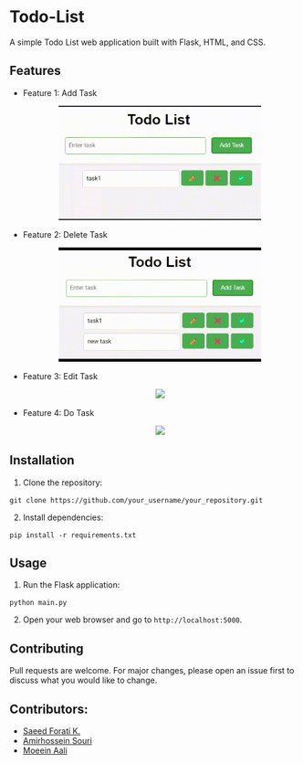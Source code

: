 # Todo-List
A simple Todo List web application built with Flask, HTML, and CSS.


## Features

- Feature 1: Add Task
   
    <p align="center">  
    <img height="200px" width="auto" src ="Preview/TodoAdd.gif">
    </p>   

- Feature 2: Delete Task
   
    <p align="center">  
    <img height="200px" width="auto" src ="Preview/TodoDelete.gif">
    </p> 
  
- Feature 3: Edit Task
  
    <p align="center">  
    <img height="200px" width="auto" src ="Preview/Edit_Task.gif">
    </p>
  
- Feature 4: Do Task
  
    <p align="center">  
    <img height="200px" width="auto" src ="Preview/Do_Task.gif">
    </p>

## Installation

1. Clone the repository:
```
git clone https://github.com/your_username/your_repository.git
```
2. Install dependencies:
```
pip install -r requirements.txt
```

## Usage

1. Run the Flask application:
```
python main.py
```
2. Open your web browser and go to `http://localhost:5000`.

## Contributing

Pull requests are welcome. For major changes, please open an issue first to discuss what you would like to change.


## Contributors:
- [Saeed Forati K.](https://github.com/foratik)
- [Amirhossein Souri](https://github.com/Amir14Souri)
- [Moeein Aali](https://github.com/MoeeinAali)
